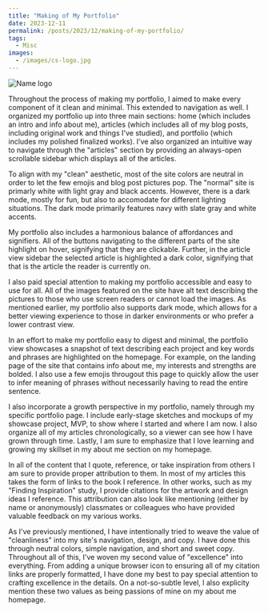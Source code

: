 ```yaml
---
title: "Making of My Portfolio"
date: 2023-12-11
permalink: /posts/2023/12/making-of-my-portfolio/
tags:
  - Misc
images:
  - /images/cs-logo.jpg
---
```


![Name logo](/images/carina.jpg)

Throughout the process of making my portfolio, I aimed to make every component of it clean and minimal. This extended to navigation as well. I organized my portfolio up into three main sections: home (which includes an intro and info about me), articles (which includes all of my blog posts, including original work and things I've studied), and portfolio (which includes my polished finalized works). I've also organized an intuitive way to navigate through the "articles" section by providing an always-open scrollable sidebar which displays all of the articles.

To align with my "clean" aesthetic, most of the site colors are neutral in order to let the few emojis and blog post pictures pop. The "normal" site is primarly white with light gray and black accents. However, there is a dark mode, mostly for fun, but also to accomodate for different lighting situations. The dark mode primarily features navy with slate gray and white accents.

My portfolio also includes a harmonious balance of affordances and signifiers. All of the buttons navigating to the different parts of the site highlight on hover, signifying that they are clickable. Further, in the article view sidebar the selected article is highlighted a dark color, signifying that that is the article the reader is currently on.

I also paid special attention to making my portfolio accessible and easy to use for all. All of the images featured on the site have alt text describing the pictures to those who use screen readers or cannot load the images. As mentioned earlier, my portfolio also supports dark mode, which allows for a better viewing experience to those in darker environments or who prefer a lower contrast view.

In an effort to make my portfolio easy to digest and minimal, the portfolio view showcases a snapshot of text describing each project and key words and phrases are highlighted on the homepage. For example, on the landing page of the site that contains info about me, my interests and strengths are bolded. I also use a few emojis througout this page to quickly allow the user to infer meaning of phrases without necessarily having to read the entire sentence.

I also incorporate a growth perspective in my portfolio, namely through my specific portfolio page. I include early-stage sketches and mockups of my showcase project, MVP, to show where I started and where I am now. I also organize all of my articles chronologically, so a viewer can see how I have grown through time. Lastly, I am sure to emphasize that I love learning and growing my skillset in my about me section on my homepage.

In all of the content that I quote, reference, or take inspiration from others I am sure to provide proper attribution to them. In most of my articles this takes the form of links to the book I reference. In other works, such as my "Finding Inspiration" study, I provide citations for the artwork and design ideas I reference. This attribution can also look like mentioning (either by name or anonymously) classmates or colleagues who have provided valuable feedback on my various works.

As I've previously mentioned, I have intentionally tried to weave the value of "cleanliness" into my site's navigation, design, and copy. I have done this through neutral colors, simple navigation, and short and sweet copy. Throughout all of this, I've woven my second value of "excellence" into everything. From adding a unique browser icon to ensuring all of my citation links are properly formatted, I have done my best to pay special attention to crafting excellence in the details. On a not-so-subtle level, I also explicity mention these two values as being passions of mine on my about me homepage.
